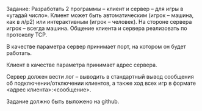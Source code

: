 Задание:
Разработать 2 программы – клиент и сервер – для игры в «угадай число». Клиент может быть автоматическим (игрок – машина, как в л/р2) или интерактивным (игрок – человек). На стороне сервера игрок – всегда машина. Общение клиента и сервера реализовать по протоколу TCP.

В качестве параметра сервер принимает порт, на котором он будет работать.

Клиент в качестве параметра принимает адрес сервера.

Сервер должен вести лог – выводить в стандартный вывод сообщения об подключении/отключении клиентов, а также ход всех игр в формате <адрес клиента>:<сообщение>.

Задание должно быть выложено на github.
